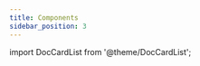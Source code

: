 ```yaml
---
title: Components
sidebar_position: 3
---
```


import DocCardList from '@theme/DocCardList';

<DocCardList />
